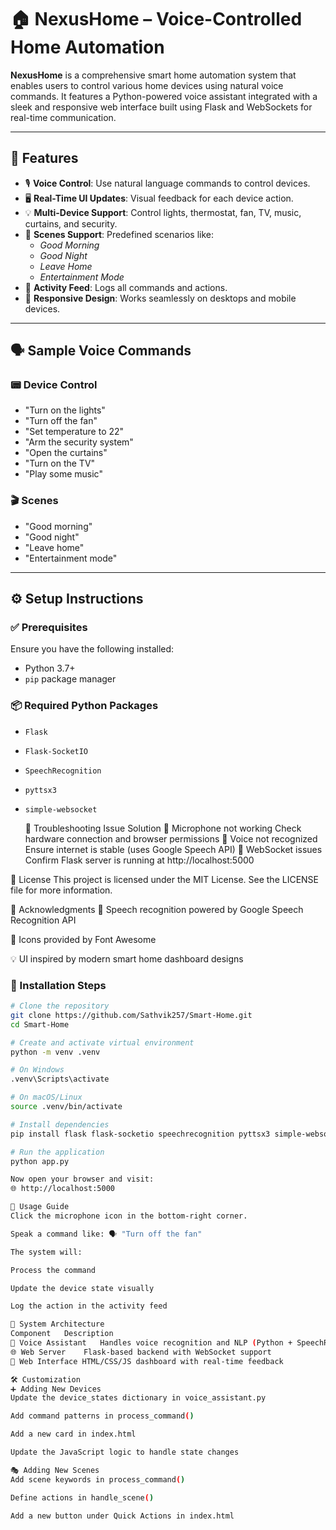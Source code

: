 # 🏠 NexusHome – Voice-Controlled Home Automation

**NexusHome** is a comprehensive smart home automation system that enables users to control various home devices using natural voice commands. It features a Python-powered voice assistant integrated with a sleek and responsive web interface built using Flask and WebSockets for real-time communication.

---

## 🚀 Features

- 🎙️ **Voice Control**: Use natural language commands to control devices.
- 🖥️ **Real-Time UI Updates**: Visual feedback for each device action.
- 💡 **Multi-Device Support**: Control lights, thermostat, fan, TV, music, curtains, and security.
- 🧠 **Scenes Support**: Predefined scenarios like:
  - *Good Morning*
  - *Good Night*
  - *Leave Home*
  - *Entertainment Mode*
- 📜 **Activity Feed**: Logs all commands and actions.
- 📱 **Responsive Design**: Works seamlessly on desktops and mobile devices.

---

## 🗣️ Sample Voice Commands

### 📟 Device Control
- "Turn on the lights"  
- "Turn off the fan"  
- "Set temperature to 22"  
- "Arm the security system"  
- "Open the curtains"  
- "Turn on the TV"  
- "Play some music"

### 🎬 Scenes
- "Good morning"  
- "Good night"  
- "Leave home"  
- "Entertainment mode"

---

## ⚙️ Setup Instructions

### ✅ Prerequisites

Ensure you have the following installed:
- Python 3.7+
- `pip` package manager

### 📦 Required Python Packages
- `Flask`
- `Flask-SocketIO`
- `SpeechRecognition`
- `pyttsx3`
- `simple-websocket`

  🧩 Troubleshooting
Issue	Solution
🎤 Microphone not working	Check hardware connection and browser permissions
🛑 Voice not recognized	Ensure internet is stable (uses Google Speech API)
🔌 WebSocket issues	Confirm Flask server is running at http://localhost:5000

📄 License
This project is licensed under the MIT License.
See the LICENSE file for more information.

🙏 Acknowledgments
🎤 Speech recognition powered by Google Speech Recognition API

🎨 Icons provided by Font Awesome

💡 UI inspired by modern smart home dashboard designs

### 🧪 Installation Steps

```bash
# Clone the repository
git clone https://github.com/Sathvik257/Smart-Home.git
cd Smart-Home

# Create and activate virtual environment
python -m venv .venv

# On Windows
.venv\Scripts\activate

# On macOS/Linux
source .venv/bin/activate

# Install dependencies
pip install flask flask-socketio speechrecognition pyttsx3 simple-websocket

# Run the application
python app.py

Now open your browser and visit:
🌐 http://localhost:5000

🧠 Usage Guide
Click the microphone icon in the bottom-right corner.

Speak a command like: 🗣️ "Turn off the fan"

The system will:

Process the command

Update the device state visually

Log the action in the activity feed

🧱 System Architecture
Component	Description
🧠 Voice Assistant	Handles voice recognition and NLP (Python + SpeechRecognition)
🌐 Web Server	Flask-based backend with WebSocket support
🎨 Web Interface	HTML/CSS/JS dashboard with real-time feedback

🛠️ Customization
➕ Adding New Devices
Update the device_states dictionary in voice_assistant.py

Add command patterns in process_command()

Add a new card in index.html

Update the JavaScript logic to handle state changes

🎭 Adding New Scenes
Add scene keywords in process_command()

Define actions in handle_scene()

Add a new button under Quick Actions in index.html





